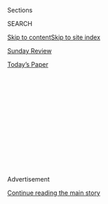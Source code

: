 <div id="app">

<div>

<div>

<div>

<div class="NYTAppHideMasthead css-1q2w90k e1suatyy0">

<div class="section css-ui9rw0 e1suatyy2">

<div class="css-eph4ug er09x8g0">

<div class="css-6n7j50">

</div>

<span class="css-1dv1kvn">Sections</span>

<div class="css-10488qs">

<span class="css-1dv1kvn">SEARCH</span>

</div>

[Skip to content](#site-content)[Skip to site index](#site-index)

</div>

<div id="masthead-section-label" class="css-1wr3we4 eaxe0e00">

[Sunday
Review](https://www.nytimes3xbfgragh.onion/section/opinion/sunday)

</div>

<div class="css-10698na e1huz5gh0">

</div>

</div>

<div id="masthead-bar-one" class="section hasLinks css-15hmgas e1csuq9d3">

<div class="css-uqyvli e1csuq9d0">

</div>

<div class="css-1uqjmks e1csuq9d1">

</div>

<div class="css-9e9ivx">

[](https://myaccount.nytimes3xbfgragh.onion/auth/login?response_type=cookie&client_id=vi)

</div>

<div class="css-1bvtpon e1csuq9d2">

[Today’s
Paper](https://www.nytimes3xbfgragh.onion/section/todayspaper)

</div>

</div>

</div>

</div>

<div data-aria-hidden="false">

<div id="site-content" data-role="main">

<div>

<div class="css-1aor85t" style="opacity:0.000000001;z-index:-1;visibility:hidden">

<div class="css-1hqnpie">

<div class="css-epjblv">

<span class="css-17xtcya">[Sunday
Review](/section/opinion/sunday)</span><span class="css-x15j1o">|</span><span class="css-fwqvlz">The
Last Days of the Tech
Emperors?</span>

</div>

<div class="css-k008qs">

<div class="css-1iwv8en">

<span class="css-18z7m18"></span>

<div>

</div>

</div>

<span class="css-1n6z4y">https://nyti.ms/39NhJ7c</span>

<div class="css-1705lsu">

<div class="css-4xjgmj">

<div class="css-4skfbu" data-role="toolbar" data-aria-label="Social Media Share buttons, Save button, and Comments Panel with current comment count" data-testid="share-tools">

  - 
  - 
  - 
  - 
    
    <div class="css-6n7j50">
    
    </div>

  - 

</div>

</div>

</div>

</div>

</div>

</div>

<div id="NYT_TOP_BANNER_REGION" class="css-13pd83m">

</div>

<div id="top-wrapper" class="css-1sy8kpn">

<div id="top-slug" class="css-l9onyx">

Advertisement

</div>

[Continue reading the main
story](#after-top)

<div class="ad top-wrapper" style="text-align:center;height:100%;display:block;min-height:250px">

<div id="top" class="place-ad" data-position="top" data-size-key="top">

</div>

</div>

<div id="after-top">

</div>

</div>

<div>

<div class="css-v5btjw etb61u70">

<div class="css-v05ibm etb61u71">

[Opinion](/section/opinion)

</div>

</div>

<div id="sponsor-wrapper" class="css-1hyfx7x">

<div id="sponsor-slug" class="css-19vbshk">

Supported by

</div>

[Continue reading the main
story](#after-sponsor)

<div id="sponsor" class="ad sponsor-wrapper" style="text-align:center;height:100%;display:block">

</div>

<div id="after-sponsor">

</div>

</div>

<div class="css-186x18t">

</div>

<div class="css-1vkm6nb ehdk2mb0">

# The Last Days of the Tech Emperors?

</div>

Congress was once filled with “Atari Democrats.” This week's hearings
showed their transformation into trust busters.

<div class="css-18e8msd">

<div class="css-vp77d3 epjyd6m0">

<div class="css-1p10dcb ey68jwv0" data-aria-hidden="true">

![Margaret
O’Mara](https://static01.graylady3jvrrxbe.onion/images/2019/08/09/opinion/margaret-omara/margaret-omara-thumbLarge.jpg
"Margaret O’Mara")

</div>

<div class="css-1baulvz">

By <span class="css-1baulvz last-byline" itemprop="name">Margaret
O’Mara</span>

<div class="css-8atqhb">

Contributing Opinion Writer

</div>

</div>

</div>

  - July 30,
    2020

  - 
    
    <div class="css-4xjgmj">
    
    <div class="css-pvvomx" data-role="toolbar" data-aria-label="Social Media Share buttons, Save button, and Comments Panel with current comment count" data-testid="share-tools">
    
      - 
      - 
      - 
      - 
        
        <div class="css-6n7j50">
        
        </div>
    
      - 
    
    </div>
    
    </div>

</div>

<div class="css-79elbk" data-testid="photoviewer-wrapper">

<div class="css-z3e15g" data-testid="photoviewer-wrapper-hidden">

</div>

<div class="css-1a48zt4 ehw59r15" data-testid="photoviewer-children">

![<span class="css-16f3y1r e13ogyst0" data-aria-hidden="true">Amazon’s
chief executive, Jeff Bezos, testifying remotely before the House
Judiciary antitrust subcommittee on Wednesday. The hearing reflected a
souring of the relationship between Congress and tech
companies.</span><span class="css-cnj6d5 e1z0qqy90" itemprop="copyrightHolder"><span class="css-1ly73wi e1tej78p0">Credit...</span><span><span>Pool
photo by Graeme
Jennings</span></span></span>](https://static01.graylady3jvrrxbe.onion/images/2020/07/30/opinion/30OMara1-Sub/30OMara1-Sub-articleLarge-v2.jpg?quality=75&auto=webp&disable=upscale)

</div>

</div>

</div>

<div class="section meteredContent css-1r7ky0e" name="articleBody" itemprop="articleBody">

<div class="css-1fanzo5 StoryBodyCompanionColumn">

<div class="css-53u6y8">

On Wednesday, Representative David Cicilline, Democrat of Rhode Island
and chairman of the House Judiciary Committee’s antitrust subcommittee,
opened a half-virtual hearing on “Online Platforms and Market Power”
with a combative opening statement: “Our founders would not bow before a
king. Nor should we bow before the emperors of the online economy.”

That set the tone for the hours of sharp questioning of four of the
wealthiest people on the planet: Jeff Bezos of Amazon, Tim Cook of
Apple, Sundar Pichai of Google and Mark Zuckerberg of Facebook, whose
companies have a combined market value roughly equivalent to the [G.D.P.
of
Japan](https://data.worldbank.org/indicator/NY.GDP.MKTP.CD?locations=JP).

Given the history of Silicon Valley’s relationship with Washington, the
intensity and precision of some subcommittee members’ questions were
remarkable. It is a sign that significant tech regulation may be closer
than we think.

Despite its techno-libertarian image, the tech industry has had close
political ties for decades and remarkable success in getting what it
wants.

</div>

</div>

<div class="css-1fanzo5 StoryBodyCompanionColumn">

<div class="css-53u6y8">

In the late 1970s, venture capitalists and semiconductor chief
executives[got](https://books.google.com/books/about/H_R_9549_the_Capital_Investment_and_Busi.html?id=tG3SAAAAMAAJ)
Capitol Hill and the Carter White House to agree to tax cuts and looser
financial regulations. In the 1980s, a group of young legislators became
such boosters of the industry that they were known as “[Atari
Democrats](https://www.nytimes3xbfgragh.onion/1982/09/26/business/designing-a-new-economics-for-the-atari-democrats.html).”
Ronald Reagan extolled Silicon Valley entrepreneurship and helped tech
companies fend off Japanese competition.

The bipartisan love affair intensified in the 1990s as Bill Clinton and
Al Gore invited tech executives to shape early internet-era
policymaking. Newt Gingrich, then the Republican speaker of the House,
[talked up
cyberspace](https://www.nytimes3xbfgragh.onion/1995/01/17/opinion/mr-gingrichs-cyberrevolution.html?searchResultPosition=1)
and formed close alliances with libertarian-minded tech thinkers. His
party’s leaders convened “[high-tech
summits](https://www.nytimes3xbfgragh.onion/1999/06/16/business/gates-testifies-and-the-republicans-seek-to-forge-closer-links.html?searchResultPosition=24)”
on Capitol Hill.

The lightly regulated online economy we have today is a product of that
decade, when Silicon Valley leaders persuaded starry-eyed lawmakers that
young, scrappy internet companies could regulate themselves.

Washington’s embrace of tech continued even as questions emerged about
the industry’s wealth and power. A 2013 [Senate
hearing](https://www.nytimes3xbfgragh.onion/2013/05/22/technology/ceo-denies-that-apple-is-avoiding-taxes.html)
to interrogate Mr. Cook about Apple’s tax avoidance quickly was
sidetracked by lawmakers gushing to the chief executive about his
company’s innovative products. Mr. Pichai faced tough questions at a
2018 House Judiciary hearing, but also was showered with praise.

“Google is still the story of the American dream,”
[declared](https://www.nytimes3xbfgragh.onion/2018/12/11/business/sundar-pichai-google-house-hearing.html)
Representative Robert W. Goodlatte of Virginia, the committee’s chairman
at the time.

</div>

</div>

<div class="css-1fanzo5 StoryBodyCompanionColumn">

<div class="css-53u6y8">

Those days seemed a dim memory Wednesday. Instead, the mood recalled the
traffic safety debates of the mid-1960s that helped catalyze
significantly more regulation for the auto industry. After a steady
drumbeat of studies and some short-lived congressional inquiries,
traffic safety exploded into the public consciousness starting with
Senate hearings in [the summer
of 1965](https://www.google.com/books/edition/Federal_Role_in_Traffic_Safety/Kk1KAQAAIAAJ?hl=en&gbpv=0),
where top auto executives faced sharp questions about their lax approach
to safety.

The evening network news programs showed Robert F. Kennedy, a newly
elected senator from New York, grilling the leaders of General Motors
about the tiny amount the company spent on safety research. Later that
year a young lawyer advising the Senate committee, Ralph Nader,
published a blockbuster exposé of the industry, “Unsafe at Any Speed.”

This combination of political and media scrutiny led to passage of the
National Traffic and Motor Vehicle Safety Act of 1966, which mandated
seatbelts and additional car safety features, as well as road
improvements like guardrails and traffic barriers.

Wednesday felt like Big Tech’s Ralph Nader moment: the pointed
questioning by committee members, notably its Democratic women like
Representatives Val Demings of Florida, Pramila Jayapal of Washington,
Lucy McBath of Georgia and Mary Gay Scanlon of Pennsylvania; the
crescendo of investigative journalism that, in part, led to this week’s
hearing by shining a critical light on Big Tech’s practices. And now,
this House subcommittee is merely one of several legislative or
regulatory bodies considering limits on Big Tech’s
power.

</div>

</div>

<div class="css-1h0maa8 e73j0it0">

<div class="css-1xdhyk6 erfvjey0">

<span class="css-1ly73wi e1tej78p0">Image</span>

<div class="css-zjzyr8">

<div data-testid="lazyimage-container" style="height:257.77777777777777px">

</div>

</div>

</div>

<span class="css-16f3y1r e13ogyst0" data-aria-hidden="true">Val Demings
of
Florida.</span><span class="css-cnj6d5 e1z0qqy90" itemprop="copyrightHolder"><span class="css-1ly73wi e1tej78p0">Credit...</span><span>Pool
photo by Mandel
Ngan</span></span>

<div class="css-1xdhyk6 erfvjey0">

<span class="css-1ly73wi e1tej78p0">Image</span>

<div class="css-zjzyr8">

<div data-testid="lazyimage-container" style="height:257.77777777777777px">

</div>

</div>

</div>

<span class="css-16f3y1r e13ogyst0" data-aria-hidden="true">Pramila
Jayapal of
Washington.</span><span class="css-cnj6d5 e1z0qqy90" itemprop="copyrightHolder"><span class="css-1ly73wi e1tej78p0">Credit...</span><span>Pool
photo by Graeme
Jennings</span></span>

</div>

<div class="css-1h0maa8 e73j0it0">

<div class="css-1xdhyk6 erfvjey0">

<span class="css-1ly73wi e1tej78p0">Image</span>

<div class="css-zjzyr8">

<div data-testid="lazyimage-container" style="height:257.77777777777777px">

</div>

</div>

</div>

<span class="css-16f3y1r e13ogyst0" data-aria-hidden="true">Lucy McBath
of
Georgia.</span><span class="css-cnj6d5 e1z0qqy90" itemprop="copyrightHolder"><span class="css-1ly73wi e1tej78p0">Credit...</span><span>Poll
Photo by Greg
Nash</span></span>

<div class="css-1xdhyk6 erfvjey0">

<span class="css-1ly73wi e1tej78p0">Image</span>

<div class="css-zjzyr8">

<div data-testid="lazyimage-container" style="height:257.77777777777777px">

</div>

</div>

</div>

<span class="css-16f3y1r e13ogyst0" data-aria-hidden="true">Mary Gay
Scanlon of
Pennsylvania.</span><span class="css-cnj6d5 e1z0qqy90" itemprop="copyrightHolder"><span class="css-1ly73wi e1tej78p0">Credit...</span><span>Pool
photo by Mandel Ngan</span></span>

</div>

<div class="css-1fanzo5 StoryBodyCompanionColumn">

<div class="css-53u6y8">

There are of course many reasons tech regulation may not come to pass.
The issues at stake are wickedly complex, and quite different for each
of these companies, something chief executives sought to underscore in
the hearing.

</div>

</div>

<div class="css-1fanzo5 StoryBodyCompanionColumn">

<div class="css-53u6y8">

“It appears to me,” Mr. Bezos observed, “that social media is a
nuance-destruction machine, and I don’t think that’s helpful for a
democracy.” (Mr. Zuckerberg’s reaction to that statement sadly was not
visible to the audience.)

Large tech companies also have prepared for the regulatory onslaught by
starting some of the most well-funded lobbying operations in Washington.
They learned a lesson from Microsoft, whose presence in the capital
before its antitrust case in 1998 consisted of one employee who worked
out of the back of his car because he lacked proper office space.

Although the trial didn’t end with Microsoft being ordered to break
itself apart, it taught the company that government regulators needed to
be taken seriously. And as a result Microsoft tamped down its most
aggressive market practices, and escaped much of the yearslong policy
scrutiny now facing its peers.

Then there is the sticky problem of public opinion. During other seminal
moments — carmakers in the 1960s, tobacco in the 1990s — the problems
posed by [unregulated
bigness](https://www.nytimes3xbfgragh.onion/2018/11/10/opinion/sunday/fascism-economy-monopoly.html)
were clear-cut. Cigarettes killed people. Cars were unsafe.

Tech’s consumer dangers are harder to see and acutely feel on an average
day: misinformation, an incomplete search result, an unfairly promoted
link, privacy erosion, a skewed algorithm. We may wish we used our
smartphones less, or worry about what overuse of social media is doing
to our communities and brains.

But we still routinely check our Facebook pages, buy apps via Apple, and
click “buy” on Amazon Prime. Even if, as some representatives noted, we
do so because we have little alternative.

What happens next will depend on many things, including the November
election. But this week marks the end of Washington’s great love affair
with tech, one that helped make these companies’ bigness possible in the
first place.

</div>

</div>

<div>

</div>

<div class="css-1fanzo5 StoryBodyCompanionColumn">

<div class="css-53u6y8">

*The Times is committed to publishing* [*a diversity of
letters*](https://www.nytimes3xbfgragh.onion/2019/01/31/opinion/letters/letters-to-editor-new-york-times-women.html)
*to the editor. We’d like to hear what you think about this or any of
our articles. Here are some*
[*tips*](https://help.nytimes3xbfgragh.onion/hc/en-us/articles/115014925288-How-to-submit-a-letter-to-the-editor)*.
And here’s our email:*
[*letters@NYTimes.com*](mailto:letters@NYTimes.com)*.*

*Follow The New York Times Opinion section on*
[*Facebook*](https://www.facebookcorewwwi.onion/nytopinion)*,* [*Twitter
(@NYTopinion)*](http://twitter.com/NYTOpinion) *and*
[*Instagram*](https://www.instagram.com/nytopinion/)*.*

</div>

</div>

</div>

<div>

</div>

<div>

</div>

<div>

</div>

<div>

<div id="bottom-wrapper" class="css-1ede5it">

<div id="bottom-slug" class="css-l9onyx">

Advertisement

</div>

[Continue reading the main
story](#after-bottom)

<div id="bottom" class="ad bottom-wrapper" style="text-align:center;height:100%;display:block;min-height:90px">

</div>

<div id="after-bottom">

</div>

</div>

</div>

</div>

</div>

## Site Index

<div>

</div>

## Site Information Navigation

  - [© <span>2020</span> <span>The New York Times
    Company</span>](https://help.nytimes3xbfgragh.onion/hc/en-us/articles/115014792127-Copyright-notice)

<!-- end list -->

  - [NYTCo](https://www.nytco.com/)
  - [Contact
    Us](https://help.nytimes3xbfgragh.onion/hc/en-us/articles/115015385887-Contact-Us)
  - [Work with us](https://www.nytco.com/careers/)
  - [Advertise](https://nytmediakit.com/)
  - [T Brand Studio](http://www.tbrandstudio.com/)
  - [Your Ad
    Choices](https://www.nytimes3xbfgragh.onion/privacy/cookie-policy#how-do-i-manage-trackers)
  - [Privacy](https://www.nytimes3xbfgragh.onion/privacy)
  - [Terms of
    Service](https://help.nytimes3xbfgragh.onion/hc/en-us/articles/115014893428-Terms-of-service)
  - [Terms of
    Sale](https://help.nytimes3xbfgragh.onion/hc/en-us/articles/115014893968-Terms-of-sale)
  - [Site
    Map](https://spiderbites.nytimes3xbfgragh.onion)
  - [Help](https://help.nytimes3xbfgragh.onion/hc/en-us)
  - [Subscriptions](https://www.nytimes3xbfgragh.onion/subscription?campaignId=37WXW)

</div>

</div>

</div>

</div>
